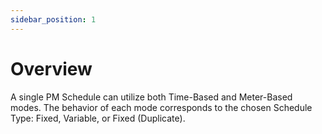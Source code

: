 ```yaml
---
sidebar_position: 1
---
```


# Overview

A single PM Schedule can utilize both Time-Based and Meter-Based modes. The behavior of each mode corresponds to the chosen Schedule Type: Fixed, Variable, or Fixed (Duplicate).
